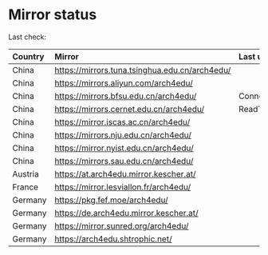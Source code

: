 <script src="./time.js"></script>
# Mirror status
Last check: <script type="text/javascript">localize(1750418493.9020464);</script>

|Country|Mirror|Last update|
|:------|:-----|:----------|
|China|https://mirrors.tuna.tsinghua.edu.cn/arch4edu/|<script type="text/javascript">localize(1750358770);</script>|
|China|https://mirrors.aliyun.com/arch4edu/|<script type="text/javascript">localize(1750358770);</script>|
|China|https://mirrors.bfsu.edu.cn/arch4edu/|ConnectionError|
|China|https://mirrors.cernet.edu.cn/arch4edu/|ReadTimeout|
|China|https://mirror.iscas.ac.cn/arch4edu/|<script type="text/javascript">localize(1750402166);</script>|
|China|https://mirrors.nju.edu.cn/arch4edu/|<script type="text/javascript">localize(1750318038);</script>|
|China|https://mirror.nyist.edu.cn/arch4edu/|<script type="text/javascript">localize(1750358770);</script>|
|China|https://mirrors.sau.edu.cn/arch4edu/|<script type="text/javascript">localize(1731653531);</script>|
|Austria|https://at.arch4edu.mirror.kescher.at/|<script type="text/javascript">localize(1750358770);</script>|
|France|https://mirror.lesviallon.fr/arch4edu/|<script type="text/javascript">localize(1750358770);</script>|
|Germany|https://pkg.fef.moe/arch4edu/|<script type="text/javascript">localize(1750358770);</script>|
|Germany|https://de.arch4edu.mirror.kescher.at/|<script type="text/javascript">localize(1750358770);</script>|
|Germany|https://mirror.sunred.org/arch4edu/|<script type="text/javascript">localize(1750358770);</script>|
|Germany|https://arch4edu.shtrophic.net/|<script type="text/javascript">localize(1750358770);</script>|

<script src="./tablefilter/tablefilter.js"></script>
<script src="./table.js"></script>
